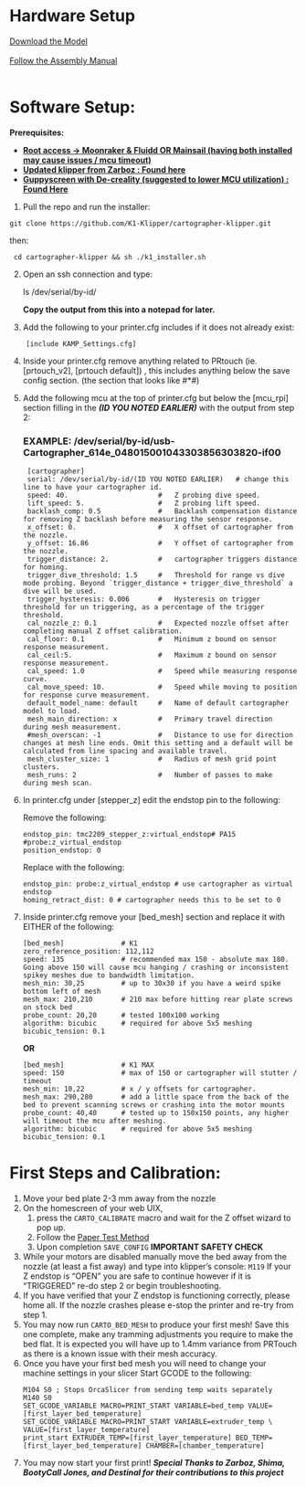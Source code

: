 # Hardware Setup

[Download the Model](https://www.printables.com/model/684338-k1-k1max-eddy-current-mount-cartographer/)
 <br><br/>
[Follow the Assembly Manual](https://docs.google.com/document/d/1iOOGeqHqNmlJenYUOr2cGRdccpGq-NLx-ezH2wCMzag/edit?usp=sharing)
 <br><br/>
# Software Setup:

**Prerequisites:** 
* **<span style="text-decoration:underline;">Root access -> Moonraker & Fluidd OR Mainsail (having both installed may cause issues / mcu timeout)</span>**
* **<span style="text-decoration:underline;">Updated klipper from Zarboz : [Found here](https://discord.com/channels/1154500511777693819/1168928848419766372)</span>**
* **<span style="text-decoration:underline;">Guppyscreen with De-creality (suggested to lower MCU utilization) : [Found Here](https://github.com/ballaswag/guppyscreen)</span>** 


1. Pull the repo and run the installer:
```
git clone https://github.com/K1-Klipper/cartographer-klipper.git
```
 then:
```
 cd cartographer-klipper && sh ./k1_installer.sh
```
2. Open an ssh connection and type:

     ls /dev/serial/by-id/
    
   **Copy the output from this into a notepad for later.**
3. Add the following to your printer.cfg includes if it does not already exist:
```
    [include KAMP_Settings.cfg]
```
4. Inside your printer.cfg remove anything related to PRtouch (ie. [prtouch_v2], [prtouch default]) , this includes anything below the save config section. (the section that looks like #*#)
5. Add the following mcu at the top of printer.cfg but below the [mcu_rpi] section filling in the ***(ID YOU NOTED EARLIER)*** with the output from step 2:
   ### **EXAMPLE:**  /dev/serial/by-id/usb-Cartographer_614e_048015001043303856303820-if00
   ```
    [cartographer]
    serial: /dev/serial/by-id/(ID YOU NOTED EARLIER)   # change this line to have your cartographer id.
    speed: 40.                      #   Z probing dive speed.
    lift_speed: 5.                  #   Z probing lift speed.
    backlash_comp: 0.5              #   Backlash compensation distance for removing Z backlash before measuring the sensor response.
    x_offset: 0.                    #   X offset of cartographer from the nozzle.
    y_offset: 16.86                 #   Y offset of cartographer from the nozzle.
    trigger_distance: 2.            #   cartographer triggers distance for homing.
    trigger_dive_threshold: 1.5     #   Threshold for range vs dive mode probing. Beyond `trigger_distance + trigger_dive_threshold` a dive will be used.
    trigger_hysteresis: 0.006       #   Hysteresis on trigger threshold for un triggering, as a percentage of the trigger threshold.
    cal_nozzle_z: 0.1               #   Expected nozzle offset after completing manual Z offset calibration.
    cal_floor: 0.1                  #   Minimum z bound on sensor response measurement.
    cal_ceil:5.                     #   Maximum z bound on sensor response measurement.
    cal_speed: 1.0                  #   Speed while measuring response curve.
    cal_move_speed: 10.             #   Speed while moving to position for response curve measurement.
    default_model_name: default     #   Name of default cartographer model to load.
    mesh_main_direction: x          #   Primary travel direction during mesh measurement.
    #mesh_overscan: -1              #   Distance to use for direction changes at mesh line ends. Omit this setting and a default will be calculated from line spacing and available travel.
    mesh_cluster_size: 1            #   Radius of mesh grid point clusters.
    mesh_runs: 2                    #   Number of passes to make during mesh scan.
    ```
7. In printer.cfg under [stepper_z] edit the endstop pin to the following:

    Remove the following:
     ```
    endstop_pin: tmc2209_stepper_z:virtual_endstop# PA15   #probe:z_virtual_endstop 
    position_endstop: 0
     ```
    Replace with the following:
     ```
    endstop_pin: probe:z_virtual_endstop # use cartographer as virtual endstop
    homing_retract_dist: 0 # cartographer needs this to be set to 0
     ```
7. Inside printer.cfg remove your [bed_mesh] section and replace it with EITHER of the following:

    ```
    [bed_mesh]              # K1
    zero_reference_position: 112,112
    speed: 135              # recommended max 150 - absolute max 180. Going above 150 will cause mcu hanging / crashing or inconsistent spikey meshes due to bandwidth limitation.  
    mesh_min: 30,25         # up to 30x30 if you have a weird spike bottom left of mesh
    mesh_max: 210,210       # 210 max before hitting rear plate screws on stock bed
    probe_count: 20,20      # tested 100x100 working
    algorithm: bicubic      # required for above 5x5 meshing
    bicubic_tension: 0.1
    ```
    **OR**
    ```
    [bed_mesh]              # K1 MAX
    speed: 150              # max of 150 or cartographer will stutter / timeout
    mesh_min: 10,22         # x / y offsets for cartographer.
    mesh_max: 290,280       # add a little space from the back of the bed to prevent scanning screws or crashing into the motor mounts
    probe_count: 40,40      # tested up to 150x150 points, any higher will timeout the mcu after meshing.
    algorithm: bicubic      # required for above 5x5 meshing
    bicubic_tension: 0.1
    ```


# First Steps and Calibration:
1. Move your bed plate 2-3 mm away from the nozzle 
2. On the homescreen of your web UIX,
    1. press the ```CARTO_CALIBRATE``` macro and wait for the Z offset wizard to pop up.
    2. Follow the [Paper Test Method](https://www.klipper3d.org/Bed_Level.html#the-paper-test) 
    3. Upon completion ```SAVE_CONFIG```
**IMPORTANT SAFETY CHECK**
4. While your motors are disabled manually move the bed away from the nozzle (at least a fist away) and type into klipper’s console: ```M119```
If your Z endstop is “OPEN” you are safe to continue however if it is “TRIGGERED” re-do step 2 or begin troubleshooting.
5. If you have verified that your Z endstop is functioning correctly, please home all. If the nozzle crashes please e-stop the printer and re-try from step 1.
6. You may now run ```CARTO_BED_MESH``` to produce your first mesh! Save this one complete, make any tramming adjustments you require to make the bed flat. It is expected you will have up to 1.4mm variance from PRTouch as there is a known issue with their mesh accuracy.
7. Once you have your first bed mesh you will need to change your machine settings in your slicer Start GCODE to the following:
    ```
    M104 S0 ; Stops OrcaSlicer from sending temp waits separately
    M140 S0
    SET_GCODE_VARIABLE MACRO=PRINT_START VARIABLE=bed_temp VALUE=[first_layer_bed_temperature] 
    SET_GCODE_VARIABLE MACRO=PRINT_START VARIABLE=extruder_temp \
    VALUE=[first_layer_temperature] 
    print_start EXTRUDER_TEMP=[first_layer_temperature] BED_TEMP=[first_layer_bed_temperature] CHAMBER=[chamber_temperature]
    ```
8. You may now start your first print! 
***Special Thanks to Zarboz, Shima, BootyCall Jones, and Destinal for their contributions to this project***
